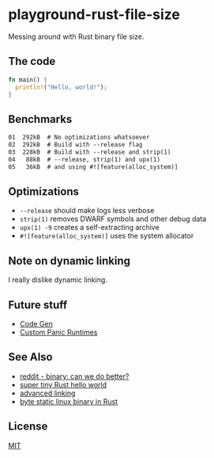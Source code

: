 # playground-rust-file-size
Messing around with Rust binary file size.

## The code
```rust
fn main() {
  println!("Hello, world!");
}
```

## Benchmarks
```txt
01  292kB  # No optimizations whatsoever
02  292kB  # Build with --release flag
03  228kB  # Build with --release and strip(1)
04   88kB  # --release, strip(1) and upx(1)
05   36kB  # and using #![feature(alloc_system)]
```

## Optimizations
- `--release` should make logs less verbose
- `strip(1)` removes DWARF symbols and other debug data
- `upx(1) -9` creates a self-extracting archive
- `#![feature(alloc_system)]` uses the system allocator

## Note on dynamic linking
I really dislike dynamic linking.

## Future stuff
- [Code Gen](https://github.com/rust-lang/rust/pull/32386)
- [Custom Panic Runtimes](https://github.com/rust-lang/rust/pull/32900)

## See Also
- [reddit - binary: can we do better?](https://www.reddit.com/r/rust/comments/4fbm9h/i_created_an_88b_hello_world_binary_can_we_do/)
- [super tiny Rust hello world](https://github.com/retep998/hello-rs)
- [advanced linking](https://doc.rust-lang.org/book/advanced-linking.html)
- [byte static linux binary in
  Rust](http://mainisusuallyafunction.blogspot.com.au/2015/01/151-byte-static-linux-binary-in-rust.html)

## License
[MIT](https://tldrlegal.com/license/mit-license)
